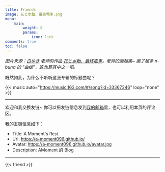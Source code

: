 ```yaml
---
title: Friends
image: 花と水飴、最終電車.png
menu:
    main: 
        weight: 8
        params:
            icon: link
comments: true
toc: false
---
```


*图片来源：[白ゆき](https://www.pixiv.net/en/users/96825901) 老师的作品 [花と水飴、最終電車](https://www.pixiv.net/en/artworks/132033239)。老师的画超美~ 画了超多 n-buna 的 “曲绘”，这也算其中之一吧。*

既然如此，为什么不听听这张专辑的标题曲呢？

{{<  music auto="https://music.163.com/#/song?id=33367346" loop="none" >}}

---

欢迎和我交换友链~ 你可以把友链信息发到[我的邮箱](mailto:amoment096@gmail.com)里，也可以利用本页的评论区。

我的友链信息如下：
- Title: A Moment's Rest
- Url:  https://a-moment096.github.io/
- Avatar: https://a-moment096.github.io/avatar.jpg
- Description: AMoment 的 Blog

---

{{< friend >}}
